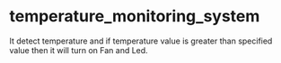 # temperature_monitoring_system
It detect temperature and if temperature value is  greater than specified value then it will turn on Fan and Led. 
